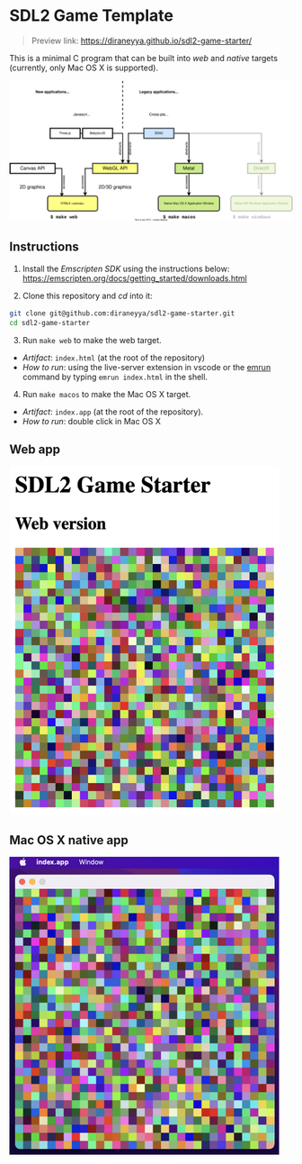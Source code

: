 # SDL2 Game Template

> Preview link: https://diraneyya.github.io/sdl2-game-starter/

This is a minimal C program that can be built into _web_ and _native_ targets (currently, only Mac OS X is supported).

![](./docs/sdl2_diagram.svg)

## Instructions

1. Install the _Emscripten SDK_ using the instructions below:<br/>
https://emscripten.org/docs/getting_started/downloads.html

2. Clone this repository and _cd_ into it:<br/>
```bash
git clone git@github.com:diraneyya/sdl2-game-starter.git
cd sdl2-game-starter
```

3. Run `make web` to make the web target.
  - _Artifact_: `index.html` (at the root of the repository)
  - _How to run_: using the live-server extension in vscode or the [emrun](https://emscripten.org/docs/compiling/Running-html-files-with-emrun.html) command by typing `emrun index.html` in the shell.

4. Run `make macos` to make the Mac OS X target.
  - _Artifact_: `index.app` (at the root of the repository). 
  - _How to run_: double click in Mac OS X

## Web app

<img width="480px" src="./docs/screenshot_web.png">

## Mac OS X native app

<img width="480px" src="./docs/screenshot_macos.png">
